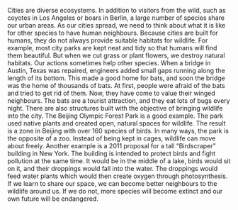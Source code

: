 Cities are diverse ecosystems. In addition to visitors from the wild, such as coyotes in Los Angeles or boars in Berlin, a large number of species share our urban areas. As our cities spread, we need to think about what it is like for other species to have human neighbours.
Because cities are built for humans, they do not always provide suitable habitats for wildlife. For example, most city parks are kept neat and tidy so that humans will find them beautiful. But when we cut grass or plant flowers, we destroy natural habitats.
Our actions sometimes help other species. When a bridge in Austin, Texas was repaired, engineers added small gaps running along the length of its bottom. This made a good home for bats, and soon the bridge was the home of thousands of bats. At first, people were afraid of the bats and tried to get rid of them. Now, they have come to value their winged neighbours. The bats are a tourist attraction, and they eat lots of bugs every night.
There are also structures built with the objective of bringing wildlife into the city. The Beijing Olympic Forest Park is a good example. The park used native plants and created open, natural spaces for wildlife. The result is a zone in Beijing with over 160 species of birds. In many ways, the park is the opposite of a zoo. Instead of being kept in cages, wildlife can move about freely.
Another example is a 2011 proposal for a tall “Birdscraper” building in New York. The building is intended to protect birds and fight pollution at the same time. It would be in the middle of a lake, birds would sit on it, and their droppings would fall into the water. The droppings would feed water plants which would then create oxygen through photosynthesis.
If we learn to share our space, we can become better neighbours to the wildlife around us. If we do not, more species will become extinct and our own future will be endangered.